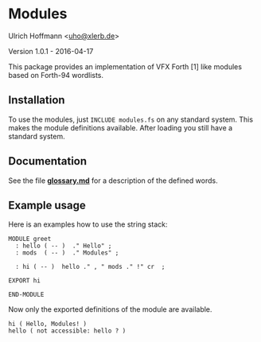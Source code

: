 Modules
=======

Ulrich Hoffmann <<uho@xlerb.de>>

Version 1.0.1 - 2016-04-17

This package provides an implementation of VFX Forth [1] like modules based on Forth-94 wordlists.

## Installation

To use the modules, just `INCLUDE modules.fs` on any standard system. This makes
the module definitions available. After loading you still have a standard system.

## Documentation

See the file [**glossary.md**](glossary.md) for a description of the defined words.

## Example usage

Here is an examples how to use the string stack:

    MODULE greet
      : hello ( -- )  ." Hello" ;
      : mods  ( -- )  ." Modules" ;

      : hi ( -- )  hello ." , " mods ." !" cr  ;

    EXPORT hi

    END-MODULE

Now only the exported definitions of the module are available.

    hi ( Hello, Modules! ) 
    hello ( not accessible: hello ? )

## Bug Reports

Please send bug reports, improvements and suggestions to Ulrich Hoffmann <<uho@xlerb.de>>

## Conformance

This program conforms to Forth-94 and Forth-2012

May the Forth be with you!

[1] http://www.mpeforth.com/vfxcom.htm
